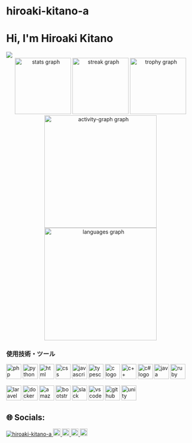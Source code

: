 # hiroaki-kitano-a
<h1>Hi, I'm Hiroaki Kitano</h1>
<div align="left">
  <img src="https://visitor-badge.laobi.icu/badge?page_id=hiroaki-kitano-a.hiroaki-kitano-a&right_color=aquamarine"  />
</div>

<div align="center">
  <img src="https://github-readme-stats.vercel.app/api?username=hiroaki-kitano-a&hide_title=false&hide_rank=false&show_icons=true&include_all_commits=true&count_private=true&disable_animations=false&theme=dracula&locale=en&hide_border=false&order=1" height="150" alt="stats graph"  />
  
  <img src="https://streak-stats.demolab.com?user=hiroaki-kitano-a&locale=en&mode=daily&theme=dracula&hide_border=false&border_radius=5&order=3" height="150" alt="streak graph"  />
  <img src="https://github-profile-trophy.vercel.app?username=hiroaki-kitano-a&theme=dracula&column=-1&row=1&margin-w=8&margin-h=8&no-bg=false&no-frame=false&order=4" height="150" alt="trophy graph"  />
  <img src="https://github-readme-activity-graph.vercel.app/graph?username=hiroaki-kitano-a&radius=16&theme=react&area=true&order=5" height="300" alt="activity-graph graph" />
  <img src="https://github-readme-stats.vercel.app/api/top-langs?username=hiroaki-kitano-a&locale=en&hide_title=false&layout=compact&card_width=420&langs_count=100&theme=dracula&hide_border=false" height="300" alt="languages graph" />
</div>

<h3 align="left">使用技術・ツール</h3>

<div align="left">
  <!-- 言語 -->
  <a href="https://www.php.net/manual/ja/"><img src="https://cdn.jsdelivr.net/gh/devicons/devicon/icons/php/php-original.svg" height="40" alt="php logo" /></a>
  <a href="https://docs.python.org/ja/3/"><img src="https://cdn.jsdelivr.net/gh/devicons/devicon/icons/python/python-original.svg" height="40" alt="python logo" /></a>
  <a href="https://developer.mozilla.org/ja/docs/Web/HTML"><img src="https://cdn.jsdelivr.net/gh/devicons/devicon/icons/html5/html5-original.svg" height="40" alt="html logo" /></a>
  <a href="https://developer.mozilla.org/ja/docs/Web/CSS"><img src="https://cdn.jsdelivr.net/gh/devicons/devicon/icons/css3/css3-original.svg" height="40" alt="css logo" /></a>
  <a href="https://developer.mozilla.org/ja/docs/Web/JavaScript"><img src="https://cdn.jsdelivr.net/gh/devicons/devicon/icons/javascript/javascript-original.svg" height="40" alt="javascript logo" /></a>
  <a href="https://www.typescriptlang.org/"><img src="https://cdn.jsdelivr.net/gh/devicons/devicon/icons/typescript/typescript-original.svg" height="40" alt="typescript logo" /></a>
  <a href="https://www.tohoho-web.com/ex/c-lang.html"><img src="https://cdn.jsdelivr.net/gh/devicons/devicon/icons/c/c-original.svg" height="40" alt="c logo" /></a>
  <a href="https://isocpp.org/"><img src="https://cdn.jsdelivr.net/gh/devicons/devicon/icons/cplusplus/cplusplus-original.svg" height="40" alt="c++ logo" /></a>
  <a href="https://learn.microsoft.com/ja-jp/dotnet/csharp/"><img src="https://cdn.jsdelivr.net/gh/devicons/devicon/icons/csharp/csharp-original.svg" height="40" alt="c# logo" /></a>
  <a href="https://www.java.com/ja/"><img src="https://cdn.jsdelivr.net/gh/devicons/devicon/icons/java/java-original.svg" height="40" alt="java logo" /></a>
  <a href="https://www.ruby-lang.org/ja/documentation/"><img src="https://cdn.jsdelivr.net/gh/devicons/devicon/icons/ruby/ruby-original.svg" height="40" alt="ruby logo" /></a>
  
  <!-- フレームワーク・ツール -->
  <a href="https://laravel.com/"><img src="https://cdn.jsdelivr.net/gh/devicons/devicon/icons/laravel/laravel-original-wordmark.svg" height="40" alt="laravel logo" /></a>
  <a href="https://www.docker.com/"><img src="https://cdn.jsdelivr.net/gh/devicons/devicon/icons/docker/docker-original.svg" height="40" alt="docker logo" /></a>
  <a href="https://docs.aws.amazon.com/ja_jp/" ><img src="https://cdn.jsdelivr.net/gh/devicons/devicon/icons/amazonwebservices/amazonwebservices-plain-wordmark.svg" height="40" alt="amazonwebservices logo"  /></a>
  <a href="https://getbootstrap.jp/docs/5.3/getting-started/introduction/"><img src="https://cdn.jsdelivr.net/gh/devicons/devicon/icons/bootstrap/bootstrap-original.svg" height="40" alt="bootstrap logo" /></a>
  <a href="https://slack.com/intl/ja-jp/"><img src="https://cdn.jsdelivr.net/gh/devicons/devicon/icons/slack/slack-original.svg" height="40" alt="slack logo" /></a>
  <a href="https://code.visualstudio.com/"><img src="https://cdn.jsdelivr.net/gh/devicons/devicon/icons/vscode/vscode-original.svg" height="40" alt="vscode logo" /></a>
  <a href="https://github.com/"><img src="https://cdn.jsdelivr.net/gh/devicons/devicon/icons/github/github-original-wordmark.svg" height="40" alt="github logo" /></a>
  <a href="https://unity.com/ja"><img src="https://cdn.jsdelivr.net/gh/devicons/devicon/icons/unity/unity-original.svg" height="40" alt="unity logo" /></a>
</div>


## 🌐 Socials:
<p align="left">
  <a href="https://github.com/hiroaki-kitano-a">
    <img src="https://komarev.com/ghpvc/?username=hiroaki-kitano-a" alt="hiroaki-kitano-a" />
  </a>
  <a href="https://github.com/hiroaki-kitano-a">
    <img height="20" src="https://img.shields.io/github/followers/hiroaki-kitano-a?label=follow&logo=github&style=flat" />
  </a>
  <a href="http://x.com/kitaaa_">
    <img height="20" src="https://img.shields.io/twitter/follow/kitaaa_?label=x&logo=x&style=flat" />
  </a>
  <a href="http://qiita.com/hiroaki-kitano-a">
    <img height="20" src="https://qiita-badge.apiapi.app/s/hiroaki-kitano-a/posts.svg" />
  </a>
  <//qiita.com/hiroaki-kitano-a">
    <img height="20" src="https://qiita-badge.apiapi.app/s/hiroaki-kitano-a/contributions.svg" />
  </a>
</p>
